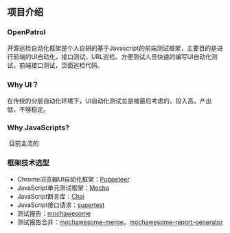 ## 项目介绍

### **OpenPatrol**

​		开源巡检自动化框架是个人自研的基于Javascript的前端测试框架，主要目的是进行前端的UI自动化，接口测试，URL巡检。方便测试人员快速的编写UI自动化测试，前端接口测试，页面巡检代码。

### **Why UI？**

​		在传统的分层自动化环境下，UI自动化测试总是被最后考虑的，投入高，产出低，不够稳定。

### Why JavaScripts?

​		目前主流的

### 框架技术选型

- Chrome浏览器UI自动化框架：[Puppeteer](https://pptr.dev/)
- JavaScript单元测试框架：[Mocha](https://mochajs.cn/)
- JavaScript断言库：[Chai](https://www.chaijs.com/)
- JavaScript接口请求：[supertest](https://github.com/visionmedia/supertest)
- 测试报告：[mochawesome](https://github.com/adamgruber/mochawesome)
- 测试报告合并：[mochawesome-merge](https://github.com/Antontelesh/mochawesome-merge)，[mochawesome-report-generator](https://github.com/adamgruber/mochawesome-report-generator)

